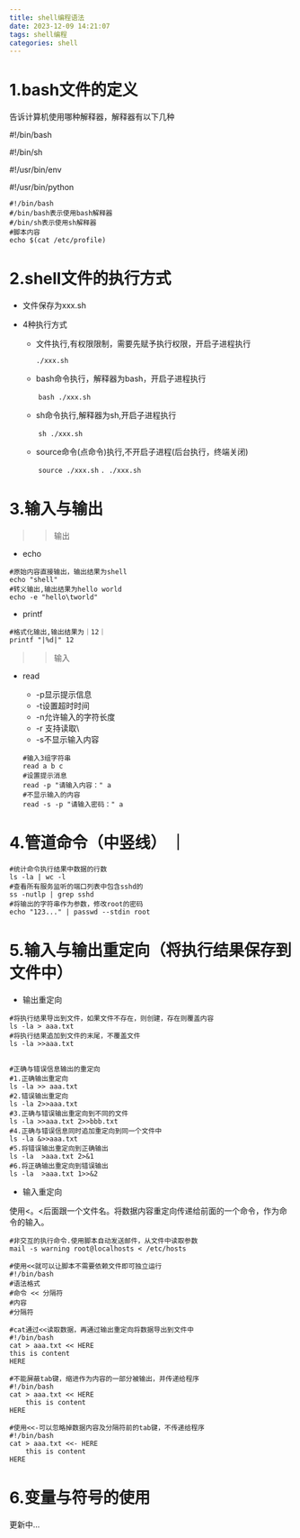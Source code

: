 ```yaml
---
title: shell编程语法
date: 2023-12-09 14:21:07
tags: shell编程
categories: shell
---
```


# 1.bash文件的定义

告诉计算机使用哪种解释器，解释器有以下几种

#!/bin/bash

#!/bin/sh

#!/usr/bin/env

#!/usr/bin/python

```shell
#!/bin/bash
#/bin/bash表示使用bash解释器
#/bin/sh表示使用sh解释器
#脚本内容
echo $(cat /etc/profile)
```

# 2.shell文件的执行方式

- 文件保存为xxx.sh

- 4种执行方式

  - 文件执行,有权限限制，需要先赋予执行权限，开启子进程执行

    `./xxx.sh`

  - bash命令执行，解释器为bash，开启子进程执行

    ​	`bash ./xxx.sh`

  - sh命令执行,解释器为sh,开启子进程执行

    ​	`sh ./xxx.sh`

  - source命令(点命令)执行,不开启子进程(后台执行，终端关闭)

    ​	`source ./xxx.sh` `. ./xxx.sh`

# 3.输入与输出

> > 输出

- echo

```shell
#原始内容直接输出，输出结果为shell
echo "shell"
#转义输出,输出结果为hello world
echo -e "hello\tworld"

```



- printf

```shell
#格式化输出,输出结果为｜12｜
printf "|%d|" 12 
```

> > 输入

- read

  - -p显示提示信息
  - -t设置超时时间
  - -n允许输入的字符长度
  - -r 支持读取\
  - -s不显示输入内容

  ```shell
  #输入3组字符串
  read a b c
  #设置提示消息
  read -p "请输入内容：" a
  #不显示输入的内容
  read -s -p "请输入密码：" a
  ```

  

# 4.管道命令（中竖线） ｜

```shell
#统计命令执行结果中数据的行数
ls -la | wc -l
#查看所有服务监听的端口列表中包含sshd的
ss -nutlp | grep sshd
#将输出的字符串作为参数，修改root的密码
echo "123..." | passwd --stdin root
```

# 5.输入与输出重定向（将执行结果保存到文件中）

- 输出重定向

```shell
#将执行结果导出到文件，如果文件不存在，则创建，存在则覆盖内容
ls -la > aaa.txt
#将执行结果追加到文件的末尾，不覆盖文件
ls -la >>aaa.txt


#正确与错误信息输出的重定向
#1.正确输出重定向
ls -la >> aaa.txt
#2.错误输出重定向
ls -la 2>>aaa.txt
#3.正确与错误输出重定向到不同的文件
ls -la >>aaa.txt 2>>bbb.txt
#4.正确与错误信息同时追加重定向到同一个文件中
ls -la &>>aaa.txt
#5.将错误输出重定向到正确输出
ls -la  >aaa.txt 2>&1
#6.将正确输出重定向到错误输出
ls -la  >aaa.txt 1>>&2

```

- 输入重定向

使用<。<后面跟一个文件名。将数据内容重定向传递给前面的一个命令，作为命令的输入。

```shell
#非交互的执行命令.使用脚本自动发送邮件，从文件中读取参数
mail -s warning root@localhosts < /etc/hosts

#使用<<就可以让脚本不需要依赖文件即可独立运行
#!/bin/bash
#语法格式
#命令 << 分隔符
#内容
#分隔符

#cat通过<<读取数据，再通过输出重定向将数据导出到文件中
#!/bin/bash
cat > aaa.txt << HERE
this is content
HERE

#不能屏蔽tab键，缩进作为内容的一部分被输出，并传递给程序
#!/bin/bash
cat > aaa.txt << HERE
	this is content
HERE

#使用<<-可以忽略掉数据内容及分隔符前的tab键，不传递给程序
#!/bin/bash
cat > aaa.txt <<- HERE
	this is content
HERE

```

# 6.变量与符号的使用
更新中...